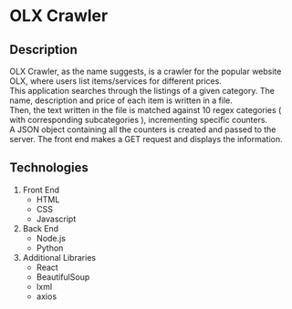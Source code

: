 # OLX Crawler

## Description
OLX Crawler, as the name suggests, is a crawler for the popular website OLX, where users list items/services for different prices.<br>
This application searches through the listings of a given category. The name, description and price of each item is written in a file.<br>
Then, the text written in the file is matched against 10 regex categories ( with corresponding subcategories ), incrementing specific counters.<br>
A JSON object containing all the counters is created and passed to the server. The front end makes a GET request and displays the information.

## Technologies
1. Front End
    - HTML
    - CSS
    - Javascript
2. Back End
    - Node.js
    - Python
3. Additional Libraries
    - React
    - BeautifulSoup
    - lxml
    - axios
